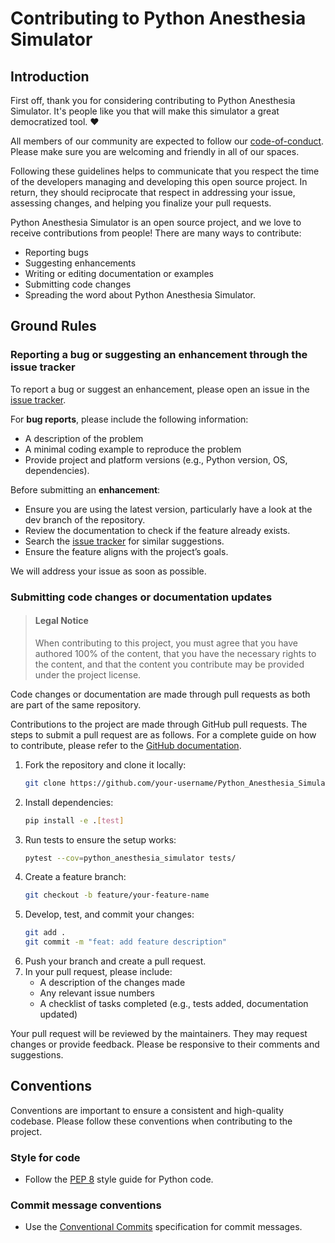 # Contributing to Python Anesthesia Simulator

## Introduction

First off, thank you for considering contributing to Python Anesthesia Simulator. It's people like you that will make this simulator a great democratized tool. ❤️

All members of our community are expected to follow our [code-of-conduct](https://github.com/AnesthesiaSimulation/Python_Anesthesia_Simulator/blob/main/CODE_OF_CONDUCT.md). Please make sure you are welcoming and friendly in all of our spaces.

Following these guidelines helps to communicate that you respect the time of the developers managing and developing this open source project. In return, they should reciprocate that respect in addressing your issue, assessing changes, and helping you finalize your pull requests.

Python Anesthesia Simulator is an open source project, and we love to receive contributions from people! There are many ways to contribute:

- Reporting bugs
- Suggesting enhancements
- Writing or editing documentation or examples
- Submitting code changes
- Spreading the word about Python Anesthesia Simulator.

## Ground Rules

### Reporting a bug or suggesting an enhancement through the issue tracker

To report a bug or suggest an enhancement, please open an issue in the [issue tracker](https://github.com/AnesthesiaSimulation/Python_Anesthesia_Simulator/issues).

For **bug reports**, please include the following information:

- A description of the problem
- A minimal coding example to reproduce the problem
- Provide project and platform versions (e.g., Python version, OS, dependencies).

Before submitting an **enhancement**:

- Ensure you are using the latest version, particularly have a look at the dev branch of the repository.
- Review the documentation to check if the feature already exists.
- Search the [issue tracker](https://github.com/AnesthesiaSimulation/Python_Anesthesia_Simulator/issues) for similar suggestions.
- Ensure the feature aligns with the project’s goals.

We will address your issue as soon as possible.

### Submitting code changes or documentation updates

> #### Legal Notice
> When contributing to this project, you must agree that you have authored 100% of the content, that you have the necessary rights to the content, and that the content you contribute may be provided under the project license.

Code changes or documentation are made through pull requests as both are part of the same repository.

Contributions to the project are made through GitHub pull requests. The steps to submit a pull request are as follows. For a complete guide on how to contribute, please refer to the [GitHub documentation](https://docs.github.com/en/get-started/quickstart/contributing-to-projects).

1. Fork the repository and clone it locally:
   ```bash
   git clone https://github.com/your-username/Python_Anesthesia_Simulator.git
   ```
2. Install dependencies:
   ```bash
   pip install -e .[test]
   ```
3. Run tests to ensure the setup works:
   ```bash
   pytest --cov=python_anesthesia_simulator tests/
   ```
4. Create a feature branch:
   ```bash
   git checkout -b feature/your-feature-name
   ```
5. Develop, test, and commit your changes:
   ```bash
   git add .
   git commit -m "feat: add feature description"
   ```
6. Push your branch and create a pull request.
7. In your pull request, please include:
   - A description of the changes made
   - Any relevant issue numbers
   - A checklist of tasks completed (e.g., tests added, documentation updated)

Your pull request will be reviewed by the maintainers. They may request changes or provide feedback. Please be responsive to their comments and suggestions.

## Conventions

Conventions are important to ensure a consistent and high-quality codebase. Please follow these conventions when contributing to the project.

### Style for code

- Follow the [PEP 8](https://www.python.org/dev/peps/pep-0008/) style guide for Python code.

### Commit message conventions

- Use the [Conventional Commits](https://www.conventionalcommits.org/en/v1.0.0/) specification for commit messages.
